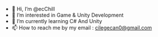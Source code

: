 - 👋 Hi, I’m @ecChill
- 👀 I’m interested in Game & Unity Development 
- 🌱 I’m currently learning C# And Unity
- 📫 How to reach me by my email : cilegecan0@gmail.com

<!---
ecChill/ecChill is a ✨ special ✨ repository because its `README.md` (this file) appears on your GitHub profile.
You can click the Preview link to take a look at your changes.
--->
